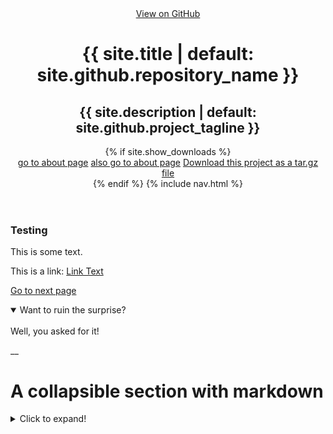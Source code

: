 <!-- HEADER -->
<div id="header_wrap" class="outer">
    <header class="inner">
      <a id="forkme_banner" href="{{ site.github.repository_url }}">View on GitHub</a>
      <h1 id="project_title">{{ site.title | default: site.github.repository_name }}</h1>
      <h2 id="project_tagline">{{ site.description | default: site.github.project_tagline }}</h2>
      {% if site.show_downloads %}
        <section id="pages">
          <a class="about page testing" href="https://disease-psa.github.io/PSA-webpage/about">go to about page</a>
          <a class="Also about page testing" href="./about">
          also go to about page</a>
          <a class="tar_download_link" href="{{ site.github.tar_url }}">Download this project as a tar.gz file</a>
        </section>
      {% endif %}
      {% include nav.html %}
    </header>
</div>

### Testing 

This is some text. 

This is a link:
[Link Text](https://disease-psa.github.io/PSA-webpage/about)

<a href="./about">Go to next page</a>


<details open>
<summary>Want to ruin the surprise?</summary>
<br>
Well, you asked for it!
</details>


__

# A collapsible section with markdown
<details>
  <summary>Click to expand!</summary>
  
  ## Heading
  1. A numbered
  2. list
     * With some
     * Sub bullets
</details>